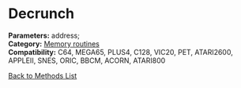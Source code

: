 # Decrunch

**Parameters:** address;  
**Category:** [Memory routines](../categories/memory_routines.md)  
**Compatibility:** C64, MEGA65, PLUS4, C128, VIC20, PET, ATARI2600, APPLEII, SNES, ORIC, BBCM, ACORN, ATARI800  


[Back to Methods List](../../SUMMARY.md)
